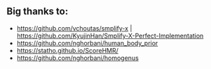 ## Big thanks to:

- https://github.com/vchoutas/smplify-x | https://github.com/KyujinHan/Smplify-X-Perfect-Implementation
- https://github.com/nghorbani/human_body_prior
- https://statho.github.io/ScoreHMR/
- https://github.com/nghorbani/homogenus
